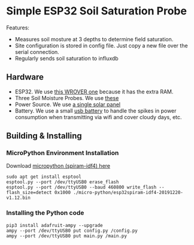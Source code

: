 # Simple ESP32 Soil Saturation Probe

Features:
 - Measures soil mosture at 3 depths to determine field saturation.
 - Site configuration is stored in config file. Just copy a new file over the serial connection.
 - Regularly sends soil saturation to influxdb

## Hardware 

 - ESP32. We use [this WROVER one](https://www.aliexpress.com/item/4000064597840.html?spm=a2g0s.9042311.0.0.70504c4dpiaF4W) because it has the extra RAM.
 - Three Soil Moisture Probes. We use [these](https://www.aliexpress.com/item/4000068705243.html?spm=a2g0s.9042311.0.0.648a4c4dmIqNWU)
 - Power Source. We use [a single solar panel](https://www.aliexpress.com/item/32878045378.html?spm=a2g0s.9042311.0.0.648a4c4dmIqNWU)
 - Battery. We use a small [usb battery](https://www.amazon.com/Mobile-Charger-Battery-Universal-Phones/dp/B08G844HH3) to handle the spikes in power consumption when transmitting via wifi and cover cloudy days, etc.


## Building & Installing


### MicroPython Environment Installation

Download [micropython (spiram-idf4) here](https://micropython.org/download/esp32/)

```
sudo apt get install esptool
esptool.py --port /dev/ttyUSB0 erase_flash
esptool.py --port /dev/ttyUSB0 --baud 460800 write_flash --flash_size=detect 0x1000 ./micro-python/esp32spiram-idf4-20191220-v1.12.bin
```


### Installing the Python code

```
pip3 install adafruit-ampy --upgrade
ampy --port /dev/ttyUSB0 put config.py /config.py
ampy --port /dev/ttyUSB0 put main.py /main.py
```

